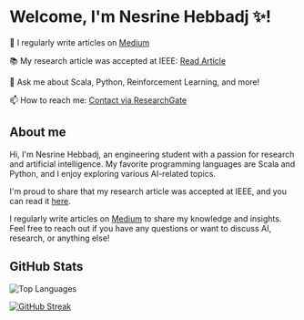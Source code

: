 # Welcome, I'm Nesrine Hebbadj ✨!

📝 I regularly write articles on [Medium](https://medium.com/@hn_hebbadj)

📚 My research article was accepted at IEEE: [Read Article](https://www.researchgate.net/publication/367209237_OCFR_2022_Competition_on_Occluded_Face_Recognition_from_Synthetically_Generated_Structure-Aware_Occlusions)

💬 Ask me about Scala, Python, Reinforcement Learning, and more!

📫 How to reach me: [Contact via ResearchGate](https://www.researchgate.net/profile/Nesrine-Hebbadj/research)

## About me

Hi, I'm Nesrine Hebbadj, an engineering student with a passion for research and artificial intelligence. My favorite programming languages are Scala and Python, and I enjoy exploring various AI-related topics.

I'm proud to share that my research article was accepted at IEEE, and you can read it [here](https://www.researchgate.net/publication/367209237_OCFR_2022_Competition_on_Occluded_Face_Recognition_from_Synthetically_Generated_Structure-Aware_Occlusions).

I regularly write articles on [Medium](https://medium.com/@hn_hebbadj) to share my knowledge and insights. Feel free to reach out if you have any questions or want to discuss AI, research, or anything else!

## GitHub Stats

![Top Languages](https://github-readme-stats.vercel.app/api/top-langs/?username=Nesrineheb&layout=compact)

[![GitHub Streak](https://github-readme-streak-stats.herokuapp.com/?user=Nesrineheb)](https://github.com/DenverCoder1/github-readme-streak-stats)

